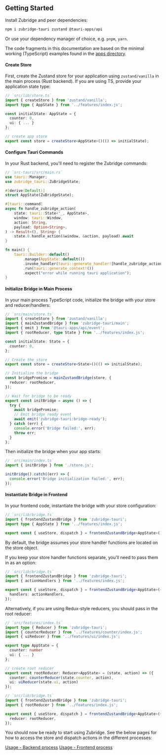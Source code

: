 ## Getting Started

Install Zubridge and peer dependencies:

```bash
npm i zubridge-tauri zustand @tauri-apps/api
```

Or use your dependency manager of choice, e.g. `pnpm`, `yarn`.

The code fragments in this documentation are based on the minimal working (TypeScript) examples found in the [apps directory](../apps).

#### Create Store

First, create the Zustand store for your application using `zustand/vanilla` in the main process (Rust backend). If you are using TS, provide your application state type:

```ts annotate
// `src/lib/store.ts`
import { createStore } from 'zustand/vanilla';
import type { AppState } from '../features/index.js';

const initialState: AppState = {
  counter: 0,
  ui: { ... }
};

// create app store
export const store = createStore<AppState>()(() => initialState);
```

#### Configure Tauri Commands

In your Rust backend, you'll need to register the Zubridge commands:

```rust
// `src-tauri/src/main.rs`
use tauri::Manager;
use zubridge_tauri::ZuBridgeState;

#[derive(Default)]
struct AppState(ZuBridgeState);

#[tauri::command]
async fn handle_zubridge_action(
    state: tauri::State<'_, AppState>,
    window: tauri::Window,
    action: String,
    payload: Option<String>,
) -> Result<(), String> {
    state.0.handle_action(&window, &action, payload).await
}

fn main() {
    tauri::Builder::default()
        .manage(AppState::default())
        .invoke_handler(tauri::generate_handler![handle_zubridge_action])
        .run(tauri::generate_context!())
        .expect("error while running tauri application");
}
```

#### Initialize Bridge in Main Process

In your main process TypeScript code, initialize the bridge with your store and reducer/handlers:

```ts annotate
// `src/main/store.ts`
import { createStore } from 'zustand/vanilla';
import { mainZustandBridge } from 'zubridge-tauri/main';
import { emit } from '@tauri-apps/api/event';
import { rootReducer, type State } from '../features/index.js';

const initialState: State = {
  counter: 0,
};

// Create the store
export const store = createStore<State>()(() => initialState);

// Initialize the bridge
const bridgePromise = mainZustandBridge(store, {
  reducer: rootReducer,
});

// Wait for bridge to be ready
export const initBridge = async () => {
  try {
    await bridgePromise;
    // Emit bridge ready event
    await emit('zubridge-tauri:bridge-ready');
  } catch (err) {
    console.error('Bridge failed:', err);
    throw err;
  }
};
```

Then initialize the bridge when your app starts:

```ts annotate
// `src/main/index.ts`
import { initBridge } from './store.js';

initBridge().catch((err) => {
  console.error('Bridge initialization failed:', err);
});
```

#### Instantiate Bridge in Frontend

In your frontend code, instantiate the bridge with your store configuration:

```ts annotate
// `src/lib/bridge.ts`
import { frontendZustandBridge } from 'zubridge-tauri';
import type { AppState } from '../features/index.js';

export const { useStore, dispatch } = frontendZustandBridge<AppState>();
```

By default, the bridge assumes your store handler functions are located on the store object.

If you keep your store handler functions separate, you'll need to pass them in as an option:

```ts annotate
// `src/lib/bridge.ts`
import { frontendZustandBridge } from 'zubridge-tauri';
import { actionHandlers } from '../features/index.js';

export const { useStore, dispatch } = frontendZustandBridge<AppState>({
  handlers: actionHandlers,
});
```

Alternatively, if you are using Redux-style reducers, you should pass in the root reducer:

```ts annotate
// `src/features/index.ts`
import type { Reducer } from 'zubridge-tauri';
import { counterReducer } from '../features/counter/index.js';
import { uiReducer } from '../features/ui/index.js';

export type AppState = {
  counter: number
  ui: { ... }
};

// create root reducer
export const rootReducer: Reducer<AppState> = (state, action) => ({
  counter: counterReducer(state.counter, action),
  ui: uiReducer(state.ui, action)
});
```

```ts annotate
// `src/lib/bridge.ts`
import { frontendZustandBridge } from 'zubridge-tauri';
import { rootReducer } from '../features/index.js';

export const { useStore, dispatch } = frontendZustandBridge<AppState>({
  reducer: rootReducer,
});
```

You should now be ready to start using Zubridge. See the below pages for how to access the store and dispatch actions in the different processes:

[Usage - Backend process](./usage-backend-process.md)
[Usage - Frontend process](./usage-frontend-process.md)
